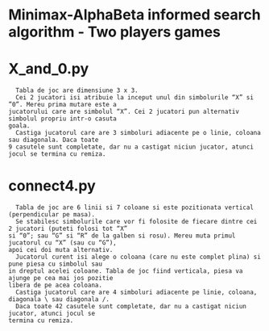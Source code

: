 # Minimax-AlphaBeta informed search algorithm - Two players games

# X_and_0.py
      Tabla de joc are dimensiune 3 x 3.
      Cei 2 jucatori isi atribuie la inceput unul din simbolurile “X” si ”0”. Mereu prima mutare este a
    jucatorului care are simbolul “X”. Cei 2 jucatori pun alternativ simbolul propriu intr-o casuta
    goala.
      Castiga jucatorul care are 3 simboluri adiacente pe o linie, coloana sau diagonala. Daca toate
    9 casutele sunt completate, dar nu a castigat niciun jucator, atunci jocul se termina cu remiza.
    
# connect4.py
      Tabla de joc are 6 linii si 7 coloane si este pozitionata vertical (perpendicular pe masa).
      Se stabilesc simbolurile care vor fi folosite de fiecare dintre cei 2 jucatori (puteti folosi tot “X”
    si “0”; sau “G” si “R” de la galben si rosu). Mereu muta primul jucatorul cu “X” (sau cu “G”),
    apoi cei doi muta alternativ.
      Jucatorul curent isi alege o coloana (care nu este complet plina) si pune piesa cu simbolul sau
    in dreptul acelei coloane. Tabla de joc fiind verticala, piesa va ajunge pe cea mai jos pozitie
    libera de pe acea coloana.
      Castiga jucatorul care are 4 simboluri adiacente pe linie, coloana, diagonala \ sau diagonala /.
      Daca toate 42 casutele sunt completate, dar nu a castigat niciun jucator, atunci jocul se
    termina cu remiza.
